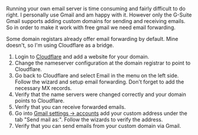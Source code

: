 Running your own email server is time consuming and fairly difficult to do right. I personally use Gmail and am happy with it. However only the G-Suite Gmail supports adding custom domains for sending and receiving emails. So in order to make it work with free gmail we need email forwarding.

Some domain registars already offer email forwarding by default. Mine doesn't, so I'm using Cloudflare as a bridge.

1. Login to [Cloudflare](https://dash.cloudflare.com/) and add a website for your domain.
2. Change the nameserver configuration at the domain registrar to point to Cloudflare.
3. Go back to Cloudflare and select Email in the menu on the left side. Follow the wizard and setup email forwarding. Don't forget to add the necessary MX records.
4. Verify that the name servers were changed correctly and your domain points to Cloudflare.
5. Verify that you can receive forwarded emails.
6. Go into [Gmail settings -> accounts](https://mail.google.com/mail/u/0/#settings/accounts) add your custom address under the tab "Send mail as:". Follow the wizards to verify the address.
7. Verify that you can send emails from your custom domain via Gmail.
